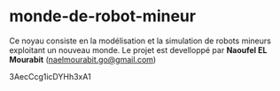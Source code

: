 # monde-de-robot-mineur
Ce noyau consiste en la modélisation et la simulation de robots mineurs exploitant un nouveau monde.
Le projet est develloppé par **Naoufel EL Mourabit** (naelmourabit.go@gmail.com)


3AecCcg1icDYHh3xA1